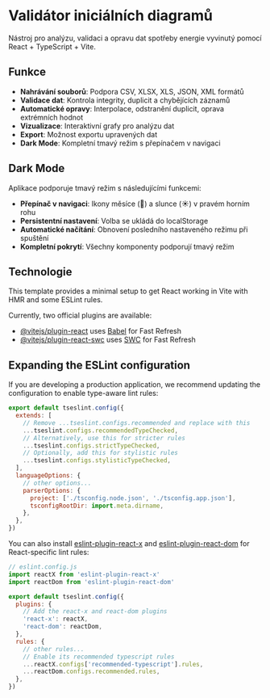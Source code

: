 # Validátor iniciálních diagramů

Nástroj pro analýzu, validaci a opravu dat spotřeby energie vyvinutý pomocí React + TypeScript + Vite.

## Funkce

- **Nahrávání souborů**: Podpora CSV, XLSX, XLS, JSON, XML formátů
- **Validace dat**: Kontrola integrity, duplicit a chybějících záznamů  
- **Automatické opravy**: Interpolace, odstranění duplicit, oprava extrémních hodnot
- **Vizualizace**: Interaktivní grafy pro analýzu dat
- **Export**: Možnost exportu upravených dat
- **Dark Mode**: Kompletní tmavý režim s přepínačem v navigaci

## Dark Mode

Aplikace podporuje tmavý režim s následujícími funkcemi:
- **Přepínač v navigaci**: Ikony měsíce (🌙) a slunce (☀️) v pravém horním rohu
- **Persistentní nastavení**: Volba se ukládá do localStorage
- **Automatické načítání**: Obnovení posledního nastaveného režimu při spuštění
- **Kompletní pokrytí**: Všechny komponenty podporují tmavý režim

## Technologie

This template provides a minimal setup to get React working in Vite with HMR and some ESLint rules.

Currently, two official plugins are available:

- [@vitejs/plugin-react](https://github.com/vitejs/vite-plugin-react/blob/main/packages/plugin-react/README.md) uses [Babel](https://babeljs.io/) for Fast Refresh
- [@vitejs/plugin-react-swc](https://github.com/vitejs/vite-plugin-react-swc) uses [SWC](https://swc.rs/) for Fast Refresh

## Expanding the ESLint configuration

If you are developing a production application, we recommend updating the configuration to enable type-aware lint rules:

```js
export default tseslint.config({
  extends: [
    // Remove ...tseslint.configs.recommended and replace with this
    ...tseslint.configs.recommendedTypeChecked,
    // Alternatively, use this for stricter rules
    ...tseslint.configs.strictTypeChecked,
    // Optionally, add this for stylistic rules
    ...tseslint.configs.stylisticTypeChecked,
  ],
  languageOptions: {
    // other options...
    parserOptions: {
      project: ['./tsconfig.node.json', './tsconfig.app.json'],
      tsconfigRootDir: import.meta.dirname,
    },
  },
})
```

You can also install [eslint-plugin-react-x](https://github.com/Rel1cx/eslint-react/tree/main/packages/plugins/eslint-plugin-react-x) and [eslint-plugin-react-dom](https://github.com/Rel1cx/eslint-react/tree/main/packages/plugins/eslint-plugin-react-dom) for React-specific lint rules:

```js
// eslint.config.js
import reactX from 'eslint-plugin-react-x'
import reactDom from 'eslint-plugin-react-dom'

export default tseslint.config({
  plugins: {
    // Add the react-x and react-dom plugins
    'react-x': reactX,
    'react-dom': reactDom,
  },
  rules: {
    // other rules...
    // Enable its recommended typescript rules
    ...reactX.configs['recommended-typescript'].rules,
    ...reactDom.configs.recommended.rules,
  },
})
```
